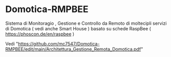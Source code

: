 # Domotica-RMPBEE

Sistema di Monitoragio , Gestione e Controllo da Remoto di moltecipli servizi di Domotica ( vedi anche Smart House ) 
basato su schede RaspBee ( https://phoscon.de/en/raspbee )

Vedi "https://github.com/mc7547/Domotica-RMPBEE/edit/main/Architettura_Gestione_Remota_Domotica.pdf"
